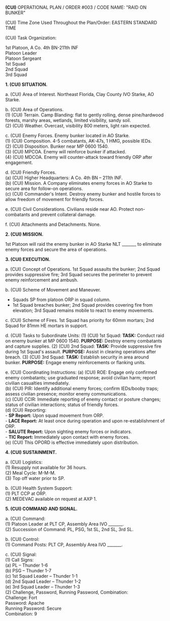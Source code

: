 **(CUI)** OPERATIONAL PLAN / ORDER #003 / CODE NAME: "RAID ON BUNKER"

(CUI) Time Zone Used Throughout the Plan/Order: EASTERN STANDARD TIME

(CUI) Task Organization:

1st Platoon, A Co. 4th BN-211th INF  
Platoon Leader  
Platoon Sergeant  
1st Squad  
2nd Squad  
3rd Squad  

**1. (CUI) SITUATION.**

a. (CUI) Area of Interest. Northeast Florida, Clay County IVO Starke, AO Starke.

b. (CUI) Area of Operations.  
   (1) (CUI) Terrain. Camp Blanding: flat to gently rolling, dense pine/hardwood forests, marshy areas, wetlands, limited visibility, sandy soil.  
   (2) (CUI) Weather. Overcast, visibility 800 meters, light rain expected.

c. (CUI) Enemy Forces. Enemy bunker located in AO Starke.  
   (1) (CUI) Composition. 4-5 combatants, AK-47s, 1 HMG, possible IEDs.  
   (2) (CUI) Disposition. Bunker near MP 0600 1540.  
   (3) (CUI) MPCOA. Enemy will reinforce bunker if attacked.  
   (4) (CUI) MDCOA. Enemy will counter-attack toward friendly ORP after engagement.

d. (CUI) Friendly Forces.  
   (a) (CUI) Higher Headquarters: A Co. 4th BN – 211th INF.  
   (b) (CUI) Mission. A Company eliminates enemy forces in AO Starke to secure area for follow-on operations.  
   (c) (CUI) Commander's Intent. Destroy enemy bunker and hostile forces to allow freedom of movement for friendly forces.

e. (CUI) Civil Considerations. Civilians reside near AO. Protect non-combatants and prevent collateral damage.

f. (CUI) Attachments and Detachments. None.

**2. (CUI) MISSION.**

1st Platoon will raid the enemy bunker in AO Starke NLT _______ to eliminate enemy forces and secure the area of operations.

**3. (CUI) EXECUTION.**

a. (CUI) Concept of Operations. 1st Squad assaults the bunker; 2nd Squad provides suppressive fire; 3rd Squad secures the perimeter to prevent enemy reinforcement and ambush.

b. (CUI) Scheme of Movement and Maneuver.  
- Squads SP from platoon ORP in squad column.  
- 1st Squad breaches bunker; 2nd Squad provides covering fire from elevation; 3rd Squad remains mobile to react to enemy movements.

c. (CUI) Scheme of Fires. 1st Squad has priority for 60mm mortars; 2nd Squad for 81mm HE mortars in support.

d. (CUI) Tasks to Subordinate Units:
   (1) (CUI) 1st Squad:
       **TASK:** Conduct raid on enemy bunker at MP 0600 1540.
       **PURPOSE:** Destroy enemy combatants and capture supplies.
   (2) (CUI) 2nd Squad:
       **TASK:** Provide suppressive fire during 1st Squad's assault.
       **PURPOSE:** Assist in clearing operations after breach.
   (3) (CUI) 3rd Squad:
       **TASK:** Establish security in area around bunker.
       **PURPOSE:** Engage enemy reinforcements or flanking units.

e. (CUI) Coordinating Instructions:
   (a) (CUI) ROE: Engage only confirmed enemy combatants; use graduated response; avoid civilian harm; report civilian casualties immediately.  
   (b) (CUI) PIR: Identify additional enemy forces; confirm IEDs/booby traps; assess civilian presence; monitor enemy communications.  
   (c) (CUI) CCIR: Immediate reporting of enemy contact or posture changes; status of civilian interactions; status of friendly forces.  
   (d) (CUI) Reporting:  
       - **SP Report:** Upon squad movement from ORP.  
       - **LACE Report:** At least once during operation and upon re-establishment of ORP.  
       - **SALUTE Report:** Upon sighting enemy forces or indicators.  
       - **TIC Report:** Immediately upon contact with enemy forces.  
   (e) (CUI) This OPORD is effective immediately upon distribution.

**4. (CUI) SUSTAINMENT.**

a. (CUI) Logistics:  
   (1) Resupply not available for 36 hours.  
   (2) Meal Cycle: M-M-M.  
   (3) Top off water prior to SP.

b. (CUI) Health System Support:  
   (1) PLT CCP at ORP.  
   (2) MEDEVAC available on request at AXP 1.

**5. (CUI) COMMAND AND SIGNAL.**

a. (CUI) Command:  
   (1) Platoon Leader at PLT CP, Assembly Area IVO _______.  
   (2) Succession of Command: PL, PSG, 1st SL, 2nd SL, 3rd SL.

b. (CUI) Control:  
   (1) Command Posts: PLT CP, Assembly Area IVO _______.

c. (CUI) Signal:  
   (1) Call Signs:  
       (a) PL – Thunder 1-6  
       (b) PSG – Thunder 1-7  
       (c) 1st Squad Leader – Thunder 1-1  
       (d) 2nd Squad Leader – Thunder 1-2  
       (e) 3rd Squad Leader – Thunder 1-3  
   (2) Challenge, Password, Running Password, Combination:  
       Challenge: Fort  
       Password: Apache  
       Running Password: Secure  
       Combination: 9